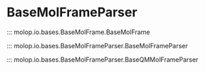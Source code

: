 <!--
 * @Author: TMJ
 * @Date: 2024-02-13 15:04:03
 * @LastEditors: TMJ
 * @LastEditTime: 2024-06-28 18:54:11
 * @Description: 请填写简介
-->
# BaseMolFrameParser

::: molop.io.bases.BaseMolFrame.BaseMolFrame

::: molop.io.bases.BaseMolFrameParser.BaseMolFrameParser

::: molop.io.bases.BaseMolFrameParser.BaseQMMolFrameParser

